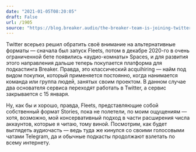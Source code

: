 ```yaml
---
date: "2021-01-05T08:20:05"
draft: False
url: /1905
source: "https://blog.breaker.audio/the-breaker-team-is-joining-twitter-f8c1721d66c6"
---
```


Twitter всерьез решил обратить своё внимание на альтернативные форматы — сначала был запуск Fleets, потом в декабре 2020-го в очень ограниченной бете появились «аудио-комнаты» Spaces, и для развития этого направления дальше теперь покупается платформа для подкастинга Breaker. Правда, это классический acquihiring — найм под видом покупки, который применяется постоянно, когда нанимается команда или группа людей, занятых своим проектом. В данном случае два основателя сервиса переходят работать в Twitter, а сервис закрывается с 15 января. 

Ну, как бы и хорошо, правда, Fleets, представляющие собой собственный формат Stories, пока не полетели, по моим ощущениям — хотя, возможно, мой консервативный подход в части расширения числа аккаунтов, которые я читаю, тому виной. Посмотрим, как будет выглядеть аудиочасть — ведь туда же кинулся со своими голосовыми чатами Telegram, да и обычные подкасты продолжают взлетать по всему интернету.
